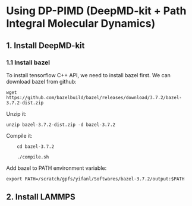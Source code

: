 # Using DP-PIMD (DeepMD-kit + Path Integral Molecular Dynamics)

## 1. Install DeepMD-kit
### 1.1 Install bazel
To install tensorflow C++ API, we need to install bazel first. We can download bazel from github:

`wget https://github.com/bazelbuild/bazel/releases/download/3.7.2/bazel-3.7.2-dist.zip`

Unzip it:

`unzip bazel-3.7.2-dist.zip -d bazel-3.7.2`

Compile it:

```
    cd bazel-3.7.2

    ./compile.sh
```

Add bazel to PATH environment variable:

`export PATH=/scratch/gpfs/yifanl/Softwares/bazel-3.7.2/output:$PATH`

## 2. Install LAMMPS